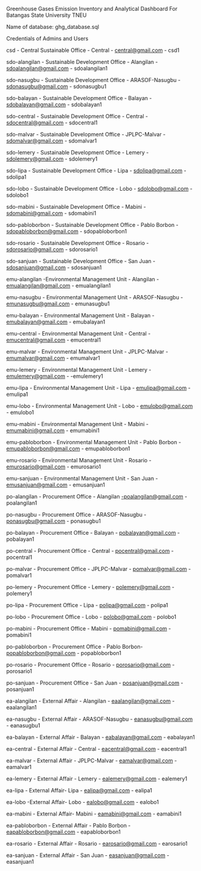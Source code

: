 Greenhouse Gases Emission Inventory and Analytical Dashboard For Batangas State University TNEU 

Name of database: ghg_database.sql

Credentials of Admins and Users


csd - Central Sustainable Office - Central - central@gmail.com - csd1

sdo-alangilan - Sustainable Development Office - Alangilan - sdoalangilan@gmail.com - sdoalangilan1

sdo-nasugbu - Sustainable Development Office - ARASOF-Nasugbu	- sdonasugbu@gmail.com - sdonasugbu1

sdo-balayan	  -     Sustainable Development Office	  -     Balayan	         -          sdobalayan@gmail.com	  -          sdobalayan1

sdo-central	   -    Sustainable Development Office	-       Central	         -          sdocentral@gmail.com	       -     sdocentral1

sdo-malvar	   -    Sustainable Development Office	  -     JPLPC-Malvar	        -       sdomalvar@gmail.com	       -     sdomalvar1

sdo-lemery	  -     Sustainable Development Office	  -     Lemery	        -             sdolemery@gmail.com	      -      sdolemery1

sdo-lipa	    -     Sustainable Development Office	 -      Lipa	             -          sdolipa@gmail.com	    -          sdolipa1

sdo-lobo	     -    Sustainable Development Office  -  	   Lobo	            -           sdolobo@gmail.com	     -         sdolobo1

sdo-mabini	  -     Sustainable Development Office	  -     Mabini	               -      sdomabini@gmail.com	      -      sdomabini1

sdo-pabloborbon	 -   Sustainable Development Office	  -     Pablo Borbon	    -           sdopabloborbon@gmail.com	  -      sdopabloborbon1

sdo-rosario	  -     Sustainable Development Office	   -    Rosario	          -         sdorosario@gmail.com	     -       sdorosario1

sdo-sanjuan	  -     Sustainable Development Office 	-     San Juan	            -       sdosanjuan@gmail.com	    -        sdosanjuan1

emu-alangilan	     -Environmental Management Unit	-       Alangilan	     -            emualangilan@gmail.com	     -     emualangilan1 

emu-nasugbu	      - Environmental Management Unit	 -      ARASOF-Nasugbu	  -           emunasugbu@gmail.com	        -    emunasugbu1

emu-balayan	     -  Environmental Management Unit	  -     Balayan	         -          emubalayan@gmail.com	         -   emubalayan1

emu-central	    -   Environmental Management Unit	   -    Central	          -         emucentral@gmail.com	          -  emucentral1

emu-malvar	    -   Environmental Management Unit	    -   JPLPC-Malvar        -        emumalvar@gmail.com	           - emumalvar1

emu-lemery	   -    Environmental Management Unit	     -  Lemery	              -       emulemery@gmail.com	     -       -emulemery1

emu-lipa	      -   Environmental Management Unit	      - Lipa	                 -      emulipa@gmail.com	        -      emulipa1

emu-lobo	     -    Environmental Management Unit	  -     Lobo                   - 	   emulobo@gmail.com	         -     emulobo1

emu-mabini	    -   Environmental Management Unit	-       Mabini	                 -    emumabini@gmail.com	        -    emumabini1

emu-pabloborbon  -  Environmental Management Unit	 -      Pablo Borbon	            -   emupabloborbon@gmail.com	    -    emupabloborbon1

emu-rosario	     -  Environmental Management Unit	  -     Rosario	                 -  emurosario@gmail.com	        -    emurosario1

emu-sanjuan	     -  Environmental Management Unit	   -    San Juan	                  - emusanjuan@gmail.com	        -    emusanjuan1

po-alangilan	  -   Procurement Office	                -   Alangilan	                 -poalangilan@gmail.com	       -   poalangilan1

po-nasugbu	      - Procurement Office	   -                ARASOF-Nasugbu	   -          ponasugbu@gmail.com	          -  ponasugbu1

po-balayan       	- Procurement Office	    -               Balayan	         -          pobalayan@gmail.com	     -       pobalayan1

po-central	    -   Procurement Office	     -              Central	          -         pocentral@gmail.com	     -       pocentral1

po-malvar	       -  Procurement Office	      -             JPLPC-Malvar	       -        pomalvar@gmail.com	        -      pomalvar1

po-lemery	       -  Procurement Office	       -            Lemery    	          -       polemery@gmail.com         -     	polemery1

po-lipa	          - Procurement Office	        -           Lipa	-                       polipa@gmail.com	           -     polipa1

po-lobo	          - Procurement Office	        -          Lobo	 -                      polobo@gmail.com	            -    polobo1

po-mabini        	- Procurement Office  	      -           Mabini	-                     pomabini@gmail.com	           -   pomabini1

po-pabloborbon	 -  Procurement Office	        -           Pablo Borbon-	               popabloborbon@gmail.com	      -  popabloborbon1

po-rosario	     -  Procurement Office	        -           Rosario	    -               porosario@gmail.com	 -           porosario1

po-sanjuan	     -  Procurement Office	         -          San Juan	     -              posanjuan@gmail.com	  -          posanjuan1

ea-alangilan	    - External Affair	            -         Alangilan	    -             eaalangilan@gmail.com	 -         eaalangilan1

ea-nasugbu	     -  External Affair	             -        ARASOF-Nasugbu	 -            eanasugbu@gmail.com	    -        eanasugbu1

ea-balayan	    -   External Affair	              -       Balayan	        -           eabalayan@gmail.com	     -       eabalayan1

ea-central	      - External Affair	               -      Central	         -          eacentral@gmail.com	      -      eacentral1

ea-malvar        -  External Affair	                -     JPLPC-Malvar	      -         eamalvar@gmail.com	       -       eamalvar1

ea-lemery       -   External Affair	                 -    Lemery	             -        ealemery@gmail.com	        -      ealemery1

ea-lipa	          - External Affair-	                     Lipa	                -       ealipa@gmail.com	           -     ealipa1

ea-lobo	           -External Affair-	                     Lobo	                 -      ealobo@gmail.com	            -    ealobo1

ea-mabini	       -  External Affair-	                     Mabini	                -     eamabini@gmail.com	     -         eamabini1

ea-pabloborbon	  - External Affair	-                     Pablo Borbon	           -    eapabloborbon@gmail.com	  -      eapabloborbon1

ea-rosario	    -   External Affair	 -                    Rosario	                -   earosario@gmail.com	       -     earosario1

ea-sanjuan	   -    External Affair	  -                   San Juan	                 -  easanjuan@gmail.com	        -    easanjuan1








